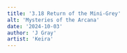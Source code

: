 ```yaml
---
title: '3.18 Return of the Mini-Grey'
alt: 'Mysteries of the Arcana'
date: '2024-10-03'
author: 'J Gray'
artist: 'Keira'
---
```

